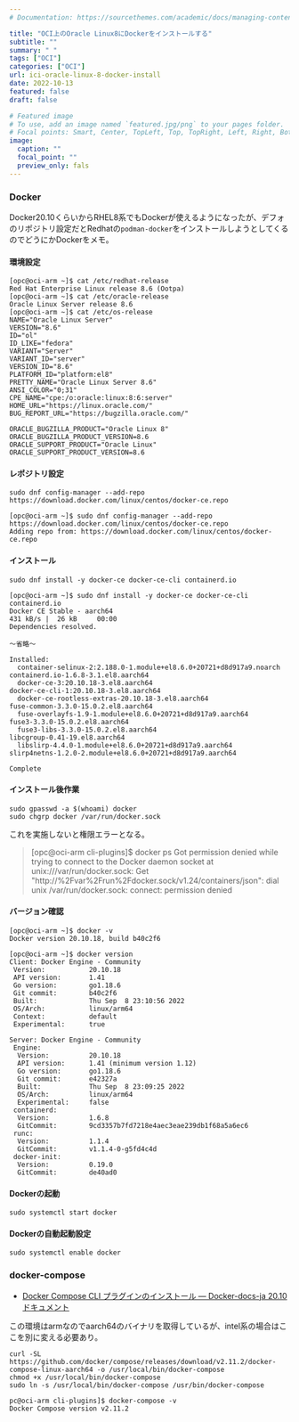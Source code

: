 ```yaml
---
# Documentation: https://sourcethemes.com/academic/docs/managing-content/

title: "OCI上のOracle Linux8にDockerをインストールする"
subtitle: ""
summary: " "
tags: ["OCI"]
categories: ["OCI"]
url: ici-oracle-linux-8-docker-install
date: 2022-10-13
featured: false
draft: false

# Featured image
# To use, add an image named `featured.jpg/png` to your pages folder.
# Focal points: Smart, Center, TopLeft, Top, TopRight, Left, Right, BottomLeft, Bottom, BottomRight.
image:
  caption: ""
  focal_point: ""
  preview_only: fals
---
```


### Docker

Docker20.10くらいからRHEL8系でもDockerが使えるようになったが、デフォのリポジトリ設定だとRedhatの`podman-docker`をインストールしようとしてくるのでどうにかDockerをメモ。

#### 環境設定

```
[opc@oci-arm ~]$ cat /etc/redhat-release
Red Hat Enterprise Linux release 8.6 (Ootpa)
[opc@oci-arm ~]$ cat /etc/oracle-release
Oracle Linux Server release 8.6
[opc@oci-arm ~]$ cat /etc/os-release
NAME="Oracle Linux Server"
VERSION="8.6"
ID="ol"
ID_LIKE="fedora"
VARIANT="Server"
VARIANT_ID="server"
VERSION_ID="8.6"
PLATFORM_ID="platform:el8"
PRETTY_NAME="Oracle Linux Server 8.6"
ANSI_COLOR="0;31"
CPE_NAME="cpe:/o:oracle:linux:8:6:server"
HOME_URL="https://linux.oracle.com/"
BUG_REPORT_URL="https://bugzilla.oracle.com/"

ORACLE_BUGZILLA_PRODUCT="Oracle Linux 8"
ORACLE_BUGZILLA_PRODUCT_VERSION=8.6
ORACLE_SUPPORT_PRODUCT="Oracle Linux"
ORACLE_SUPPORT_PRODUCT_VERSION=8.6
```

#### レポジトリ設定

```
sudo dnf config-manager --add-repo https://download.docker.com/linux/centos/docker-ce.repo
```

```
[opc@oci-arm ~]$ sudo dnf config-manager --add-repo https://download.docker.com/linux/centos/docker-ce.repo
Adding repo from: https://download.docker.com/linux/centos/docker-ce.repo
```

#### インストール

```
sudo dnf install -y docker-ce docker-ce-cli containerd.io
```

```
[opc@oci-arm ~]$ sudo dnf install -y docker-ce docker-ce-cli containerd.io
Docker CE Stable - aarch64                                                                                                     431 kB/s |  26 kB     00:00
Dependencies resolved.

〜省略〜

Installed:
  container-selinux-2:2.188.0-1.module+el8.6.0+20721+d8d917a9.noarch                 containerd.io-1.6.8-3.1.el8.aarch64
  docker-ce-3:20.10.18-3.el8.aarch64                                                 docker-ce-cli-1:20.10.18-3.el8.aarch64
  docker-ce-rootless-extras-20.10.18-3.el8.aarch64                                   fuse-common-3.3.0-15.0.2.el8.aarch64
  fuse-overlayfs-1.9-1.module+el8.6.0+20721+d8d917a9.aarch64                         fuse3-3.3.0-15.0.2.el8.aarch64
  fuse3-libs-3.3.0-15.0.2.el8.aarch64                                                libcgroup-0.41-19.el8.aarch64
  libslirp-4.4.0-1.module+el8.6.0+20721+d8d917a9.aarch64                             slirp4netns-1.2.0-2.module+el8.6.0+20721+d8d917a9.aarch64

Complete
```

#### インストール後作業

```
sudo gpasswd -a $(whoami) docker
sudo chgrp docker /var/run/docker.sock
```

これを実施しないと権限エラーとなる。

> [opc@oci-arm cli-plugins]$ docker ps
> Got permission denied while trying to connect to the Docker daemon socket at unix:///var/run/docker.sock: Get "http://%2Fvar%2Frun%2Fdocker.sock/v1.24/containers/json": dial unix /var/run/docker.sock: connect: permission denied

#### バージョン確認

```
[opc@oci-arm ~]$ docker -v
Docker version 20.10.18, build b40c2f6
```

```
[opc@oci-arm ~]$ docker version
Client: Docker Engine - Community
 Version:           20.10.18
 API version:       1.41
 Go version:        go1.18.6
 Git commit:        b40c2f6
 Built:             Thu Sep  8 23:10:56 2022
 OS/Arch:           linux/arm64
 Context:           default
 Experimental:      true

Server: Docker Engine - Community
 Engine:
  Version:          20.10.18
  API version:      1.41 (minimum version 1.12)
  Go version:       go1.18.6
  Git commit:       e42327a
  Built:            Thu Sep  8 23:09:25 2022
  OS/Arch:          linux/arm64
  Experimental:     false
 containerd:
  Version:          1.6.8
  GitCommit:        9cd3357b7fd7218e4aec3eae239db1f68a5a6ec6
 runc:
  Version:          1.1.4
  GitCommit:        v1.1.4-0-g5fd4c4d
 docker-init:
  Version:          0.19.0
  GitCommit:        de40ad0
```

#### Dockerの起動

```
sudo systemctl start docker
```

#### Dockerの自動起動設定

```
sudo systemctl enable docker
```

### docker-compose

- [Docker Compose CLI プラグインのインストール — Docker\-docs\-ja 20\.10 ドキュメント](https://docs.docker.jp/compose/install/compose-plugin.html#compose-install-the-plugin-manually)

この環境はarmなのでaarch64のバイナリを取得しているが、intel系の場合はここを別に変える必要あり。

```
curl -SL https://github.com/docker/compose/releases/download/v2.11.2/docker-compose-linux-aarch64 -o /usr/local/bin/docker-compose
chmod +x /usr/local/bin/docker-compose
sudo ln -s /usr/local/bin/docker-compose /usr/bin/docker-compose
```

```
pc@oci-arm cli-plugins]$ docker-compose -v
Docker Compose version v2.11.2
```









